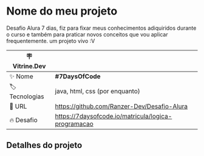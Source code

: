 # Nome do meu projeto

Desafio Alura 7 dias, fiz para fixar meus conhecimentos adiquiridos durante o curso e também para praticar novos conceitos que vou aplicar frequentemente. um projeto vivo :V

| :placard: Vitrine.Dev |     |
| -------------  | --- |
| :sparkles: Nome        | **#7DaysOfCode**
| :label: Tecnologias | java, html, css (por enquanto)
| :rocket: URL         | https://github.com/Ranzer-Dev/Desafio-Alura
| :fire: Desafio     | https://7daysofcode.io/matricula/logica-programacao

<!-- Inserir imagem com a #vitrinedev ao final do link -->
<!-- ![](https://github.com/Ranzer-Dev/Desafio-Alura/blob/main/assets/capa.png#vitrinedev) -->

## Detalhes do projeto



<!-- Textos e imagens que descrevam seu projeto, suas conquistas, seus desafios, próximos passos, etc. -->
